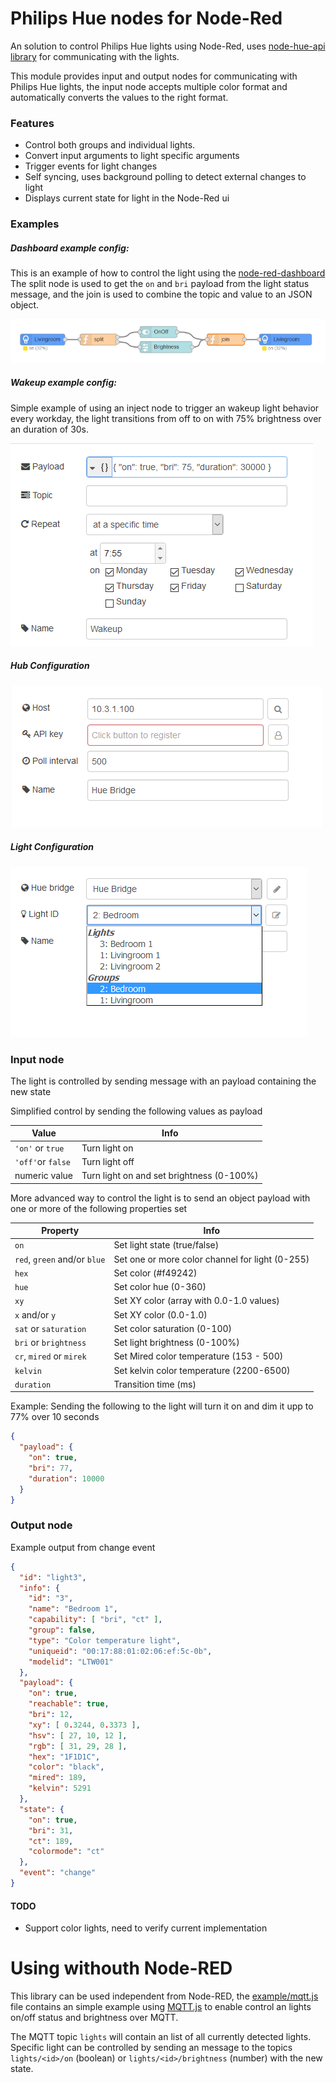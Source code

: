 # Philips Hue nodes for Node-Red
An solution to control Philips Hue lights using Node-Red, uses [node-hue-api library](https://github.com/peter-murray/node-hue-api) for communicating with the lights.

This module provides input and output nodes for communicating with Philips Hue lights, the input node accepts multiple color format and automatically converts the values to the right format. 

### Features
* Control both groups and individual lights.
* Convert input arguments to light specific arguments
* Trigger events for light changes
* Self syncing, uses background polling to detect external changes to light
* Displays current state for light in the Node-Red ui

### Examples
##### Dashboard example config:
This is an example of how to control the light using the [node-red-dashboard](https://github.com/node-red/node-red-dashboard)
The split node is used to get the `on` and `bri` payload from the light status message, and the join is used to combine the topic and value to an JSON object.

![UI example](./doc/example_ui.png)

##### Wakeup example config:
Simple example of using an inject node to trigger an wakeup light behavior every workday, the light transitions from off to on with 75% brightness over an duration of 30s.

![Wakeup example](./doc/wakeup.png)

##### Hub Configuration
![Hub config](./doc/config_server.png)

##### Light Configuration
![Light config](./doc/config_light.png)


### Input node
The light is controlled by sending message with an payload containing the new state

Simplified control by sending the following values as payload

| Value | Info |
|---|---|
| `'on'` or `true` | Turn light on |
| `'off'`or `false` | Turn light off |
| numeric value | Turn light on and set brightness (0-100%) |

More advanced way to control the light is to send an object payload with one or more of the following properties set

| Property | Info |
|---|---|
| `on` | Set light state (true/false)|
| `red`, `green` and/or `blue` | Set one or more color channel for light (0-255)|
| `hex` | Set color (#f49242) |
| `hue` | Set color hue (0-360) |
| `xy` | Set XY color (array with 0.0-1.0 values) |
| `x` and/or `y`| Set XY color (0.0-1.0) |
| `sat` or `saturation` | Set color saturation (0-100) | 
| `bri` or `brightness` | Set light brightness (0-100%) |
| `cr`, `mired` or `mirek` | Set Mired color temperature (153 - 500) |
| `kelvin` | Set kelvin color temperature (2200-6500) |
| `duration` | Transition time (ms) |

Example: Sending the following to the light will turn it on and dim it upp to 77% over 10 seconds

```json
{
  "payload": {
    "on": true, 
    "bri": 77,
    "duration": 10000
  }
}
```

### Output node

Example output from change event 
```json
{
  "id": "light3",
  "info": {
    "id": "3",
    "name": "Bedroom 1",
    "capability": [ "bri", "ct" ],
    "group": false,
    "type": "Color temperature light",
    "uniqueid": "00:17:88:01:02:06:ef:5c-0b",
    "modelid": "LTW001"
  },
  "payload": {
    "on": true,
    "reachable": true,
    "bri": 12,
    "xy": [ 0.3244, 0.3373 ],
    "hsv": [ 27, 10, 12 ],
    "rgb": [ 31, 29, 28 ],
    "hex": "1F1D1C",
    "color": "black",
    "mired": 189,
    "kelvin": 5291
  },
  "state": {
    "on": true,
    "bri": 31,
    "ct": 189,
    "colormode": "ct"
  },
  "event": "change"
}
```

#### TODO
* Support color lights, need to verify current implementation


# Using withouth Node-RED
This library can be used independent from Node-RED, the [example/mqtt.js](./example/mqtt.js) file contains an simple example using [MQTT.js](https://github.com/mqttjs/MQTT.js) to enable control an lights on/off status and brightness over MQTT.

The MQTT topic `lights` will contain an list of all currently detected lights.
Specific light can be controlled by sending an message to the topics `lights/<id>/on` (boolean) or `lights/<id>/brightness` (number) with the new state.
